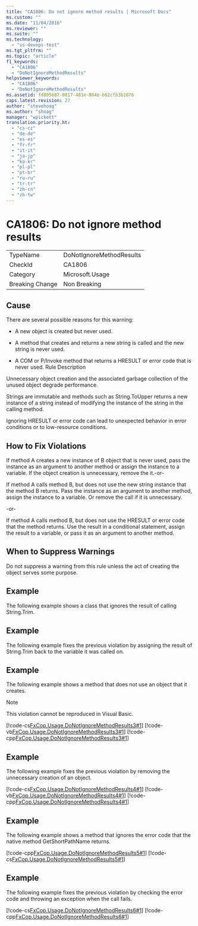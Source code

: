 ```yaml
---
title: "CA1806: Do not ignore method results | Microsoft Docs"
ms.custom: ""
ms.date: "11/04/2016"
ms.reviewer: ""
ms.suite: ""
ms.technology: 
  - "vs-devops-test"
ms.tgt_pltfrm: ""
ms.topic: "article"
f1_keywords: 
  - "CA1806"
  - "DoNotIgnoreMethodResults"
helpviewer_keywords: 
  - "CA1806"
  - "DoNotIgnoreMethodResults"
ms.assetid: fd805687-0817-481e-804e-b62cfb3b1076
caps.latest.revision: 27
author: "stevehoag"
ms.author: "shoag"
manager: "wpickett"
translation.priority.ht: 
  - "cs-cz"
  - "de-de"
  - "es-es"
  - "fr-fr"
  - "it-it"
  - "ja-jp"
  - "ko-kr"
  - "pl-pl"
  - "pt-br"
  - "ru-ru"
  - "tr-tr"
  - "zh-cn"
  - "zh-tw"
---
```

# CA1806: Do not ignore method results
|||  
|-|-|  
|TypeName|DoNotIgnoreMethodResults|  
|CheckId|CA1806|  
|Category|Microsoft.Usage|  
|Breaking Change|Non Breaking|  
  
## Cause  
 There are several possible reasons for this warning:  
  
-   A new object is created but never used.  
  
-   A method that creates and returns a new string is called and the new string is never used.  
  
-   A COM or P/Invoke method that returns a HRESULT or error code that is never used. Rule Description  
  
 Unnecessary object creation and the associated garbage collection of the unused object degrade performance.  
  
 Strings are immutable and methods such as String.ToUpper returns a new instance of a string instead of modifying the instance of the string in the calling method.  
  
 Ignoring HRESULT or error code can lead to unexpected behavior in error conditions or to low-resource conditions.  
  
## How to Fix Violations  
 If method A creates a new instance of B object that is never used, pass the instance as an argument to another method or assign the instance to a variable. If the object creation is unnecessary, remove the it.-or-  
  
 If method A calls method B, but does not use the new string instance that the method B returns. Pass the instance as an argument to another method, assign the instance to a variable. Or remove the call if it is unnecessary.  
  
 -or-  
  
 If method A calls method B, but does not use the HRESULT or error code that the method returns. Use the result in a conditional statement, assign the result to a variable, or pass it as an argument to another method.  
  
## When to Suppress Warnings  
 Do not suppress a warning from this rule unless the act of creating the object serves some purpose.  
  
## Example  
 The following example shows a class that ignores the result of calling String.Trim.  
  
 <!--FIXME [!CODE [FxCop.Usage.DoNotIgnoreMethodResults#1](FxCop.Usage.DoNotIgnoreMethodResults#1)]  -->
  
## Example  
 The following example fixes the previous violation by assigning the result of String.Trim back to the variable it was called on.  
  
 <!--FIXME [!CODE [FxCop.Usage.DoNotIgnoreMethodResults2#1](FxCop.Usage.DoNotIgnoreMethodResults2#1)]-->  
  
## Example  
 The following example shows a method that does not use an object that it creates.  
  
> [!NOTE]
>  This violation cannot be reproduced in Visual Basic.  
  
 [!code-cs[FxCop.Usage.DoNotIgnoreMethodResults3#1](../code-quality/codesnippet/CSharp/ca1806-do-not-ignore-method-results_1.cs)]
 [!code-vb[FxCop.Usage.DoNotIgnoreMethodResults3#1](../code-quality/codesnippet/VisualBasic/ca1806-do-not-ignore-method-results_1.vb)]
 [!code-cpp[FxCop.Usage.DoNotIgnoreMethodResults3#1](../code-quality/codesnippet/CPP/ca1806-do-not-ignore-method-results_1.cpp)]  
  
## Example  
 The following example fixes the previous violation by removing the unnecessary creation of an object.  
  
 [!code-cs[FxCop.Usage.DoNotIgnoreMethodResults4#1](../code-quality/codesnippet/CSharp/ca1806-do-not-ignore-method-results_2.cs)]
 [!code-vb[FxCop.Usage.DoNotIgnoreMethodResults4#1](../code-quality/codesnippet/VisualBasic/ca1806-do-not-ignore-method-results_2.vb)]
 [!code-cpp[FxCop.Usage.DoNotIgnoreMethodResults4#1](../code-quality/codesnippet/CPP/ca1806-do-not-ignore-method-results_2.cpp)]  
  
## Example  
 The following example shows a method that ignores the error code that the native method GetShortPathName returns.  
  
 [!code-cpp[FxCop.Usage.DoNotIgnoreMethodResults5#1](../code-quality/codesnippet/CPP/ca1806-do-not-ignore-method-results_3.cpp)]
 [!code-cs[FxCop.Usage.DoNotIgnoreMethodResults5#1](../code-quality/codesnippet/CSharp/ca1806-do-not-ignore-method-results_3.cs)]  
  
## Example  
 The following example fixes the previous violation by checking the error code and throwing an exception when the call fails.  
  
 [!code-cs[FxCop.Usage.DoNotIgnoreMethodResults6#1](../code-quality/codesnippet/CSharp/ca1806-do-not-ignore-method-results_4.cs)]
 [!code-cpp[FxCop.Usage.DoNotIgnoreMethodResults6#1](../code-quality/codesnippet/CPP/ca1806-do-not-ignore-method-results_4.cpp)]